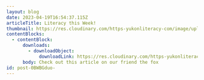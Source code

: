 ```yaml
---
layout: blog
date: 2023-04-19T16:54:37.115Z
articleTitle: Literacy this Week!
thumbnail: https://res.cloudinary.com/https-yukonliteracy-com/image/upload/q_35/v1685552446/Screenshot_2023-05-31_at_9.16.07_AM_asqbeo.png
contentBlocks:
  - contentBlock:
      downloads:
        - downloadObject:
            downloadLink: https://res.cloudinary.com/https-yukonliteracy-com/image/upload/q_35/v1685552630/red_fox_mub9st.pdf
      body: Check out this article on our friend the fox
id: post-0BWBGduo-
---
```

